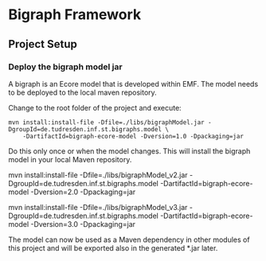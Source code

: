 # Bigraph Framework


## Project Setup

### Deploy the bigraph model jar

A bigraph is an Ecore model that is developed within EMF. 
The model needs to be deployed to the local maven repository.

Change to the root folder of the project and execute:
```
mvn install:install-file -Dfile=./libs/bigraphModel.jar -DgroupId=de.tudresden.inf.st.bigraphs.model \
    -DartifactId=bigraph-ecore-model -Dversion=1.0 -Dpackaging=jar
```
Do this only once or when the model changes.
This will install the bigraph model in your local Maven repository.

mvn install:install-file -Dfile=./libs/bigraphModel_v2.jar -DgroupId=de.tudresden.inf.st.bigraphs.model -DartifactId=bigraph-ecore-model -Dversion=2.0 -Dpackaging=jar

mvn install:install-file -Dfile=./libs/bigraphModel_v3.jar -DgroupId=de.tudresden.inf.st.bigraphs.model -DartifactId=bigraph-ecore-model -Dversion=3.0 -Dpackaging=jar

<!--
```
mvn deploy:deploy-file -DgroupId=de.tudresden.inf.st.bigraphs.model -DartifactId=bigraph-ecore-model -Dversion=1.0 -Durl=file:./local-maven-repo/ -DrepositoryId=local-maven-repo -DupdateReleaseInfo=true -Dfile=./libs/bigraphModel.jar
```
-->

The model can now be used as a Maven dependency in other modules of this project and will be exported also in the 
generated *.jar later.
